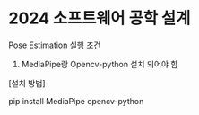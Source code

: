 # 2024 소프트웨어 공학 설계

Pose Estimation 실행 조건
1. MediaPipe랑 Opencv-python 설치 되어야 함
   
[설치 방법]

pip install MediaPipe opencv-python
